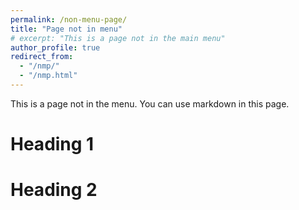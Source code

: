 ```yaml
---
permalink: /non-menu-page/
title: "Page not in menu"
# excerpt: "This is a page not in the main menu"
author_profile: true
redirect_from: 
  - "/nmp/"
  - "/nmp.html"
---
```


This is a page not in the menu. You can use markdown in this page.

Heading 1
======

Heading 2
======
